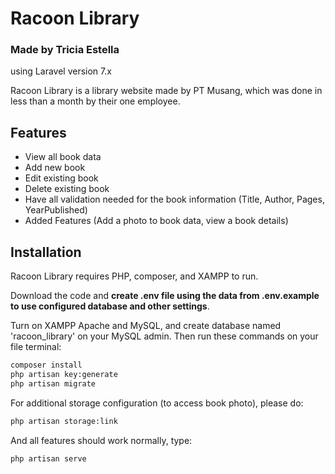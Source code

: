 # Racoon Library
### Made by Tricia Estella
using Laravel version 7.x

Racoon Library is a library website made by PT Musang, which was done in less than a month by their one employee.

## Features
- View all book data
- Add new book
- Edit existing book
- Delete existing book
- Have all validation needed for the book information (Title, Author, Pages, YearPublished)
- Added Features (Add a photo to book data, view a book details)


## Installation

Racoon Library requires PHP, composer, and XAMPP to run.

Download the code and **create .env file using the data from .env.example to use configured database and other settings**.

Turn on XAMPP Apache and MySQL, and create database named 'racoon_library' on your MySQL admin. Then run these commands on your file terminal:

```sh
composer install
php artisan key:generate
php artisan migrate
```

For additional storage configuration (to access book photo), please do:

```sh
php artisan storage:link
```

And all features should work normally, type:

```sh
php artisan serve
```

